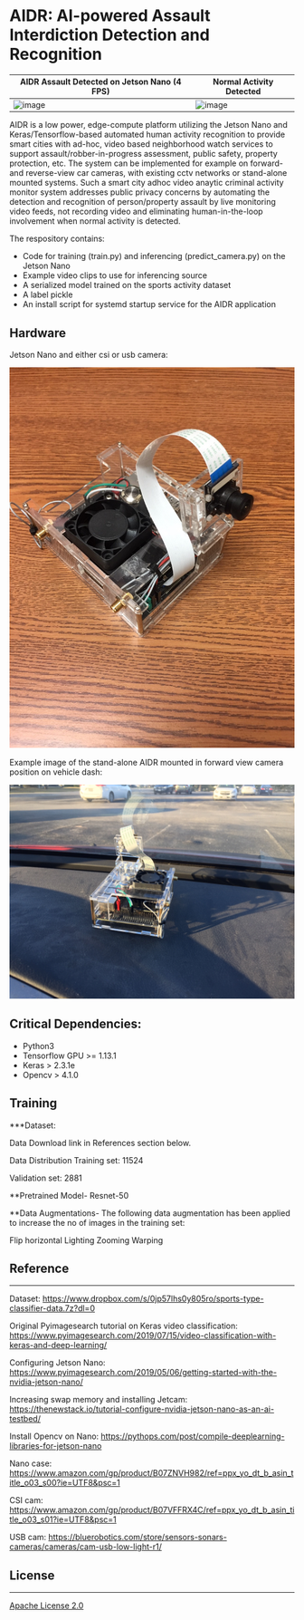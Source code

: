 [image_1]: ./images/IMG_6120.JPG
[image_2]: ./images/IMG_6119.JPG

# AIDR: AI-powered Assault Interdiction Detection and Recognition 


| AIDR Assault Detected on Jetson Nano (4 FPS)                                   | Normal Activity Detected                          |
| ------------------------------------------------------------ | ------------------------------------------------------------ |
| ![image](https://github.com/silent-code/AIDR/blob/master/output/gifs/assault1.gif) | ![image](https://github.com/silent-code/AIDR/blob/master/output/gifs/walking.gif)|



AIDR is a low power, edge-compute platform utilizing the Jetson Nano and Keras/Tensorflow-based automated human activity recognition to provide smart cities with ad-hoc, video based neighborhood watch services to support assault/robber-in-progress assessment, public safety, property protection, etc. The system can be implemented for example on forward- and reverse-view car cameras, with existing cctv networks or stand-alone mounted systems. Such a smart city adhoc video anaytic criminal activity monitor system addresses public privacy concerns by automating the detection and recognition of person/property assault by live monitoring video feeds, not recording video and eliminating human-in-the-loop involvement when normal activity is detected.


The respository contains:

* Code for training (train.py) and inferencing (predict_camera.py) on the Jetson Nano
* Example video clips to use for inferencing source
* A serialized model trained on the sports activity dataset
* A label pickle
* An install script for systemd startup service for the AIDR application

## Hardware 
Jetson Nano and either csi or usb camera:


![alt text][image_1]

Example image of the stand-alone AIDR mounted in forward view camera position on vehicle dash:

![alt text][image_2]


## Critical Dependencies:

* Python3
* Tensorflow GPU >= 1.13.1
* Keras > 2.3.1e
* Opencv > 4.1.0

## Training 

***Dataset:

Data Download link in References section below.

Data Distribution
Training set: 11524

Validation set: 2881

**Pretrained Model-
Resnet-50

**Data Augmentations-
The following data augmentation has been applied to increase the no of images in the training set:

Flip horizontal
Lighting
Zooming
Warping


## Reference

***
Dataset: https://www.dropbox.com/s/0jp57lhs0y805ro/sports-type-classifier-data.7z?dl=0

Original Pyimagesearch tutorial on Keras video classification: https://www.pyimagesearch.com/2019/07/15/video-classification-with-keras-and-deep-learning/

Configuring Jetson Nano: https://www.pyimagesearch.com/2019/05/06/getting-started-with-the-nvidia-jetson-nano/

Increasing swap memory and installing Jetcam: https://thenewstack.io/tutorial-configure-nvidia-jetson-nano-as-an-ai-testbed/

Install Opencv on Nano: https://pythops.com/post/compile-deeplearning-libraries-for-jetson-nano

Nano case: https://www.amazon.com/gp/product/B07ZNVH982/ref=ppx_yo_dt_b_asin_title_o03_s00?ie=UTF8&psc=1

CSI cam: https://www.amazon.com/gp/product/B07VFFRX4C/ref=ppx_yo_dt_b_asin_title_o03_s01?ie=UTF8&psc=1

USB cam: https://bluerobotics.com/store/sensors-sonars-cameras/cameras/cam-usb-low-light-r1/

## License

***

[Apache License 2.0](https://github.com/edvardHua/PoseEstimationForMobile/blob/master/LICENSE)

